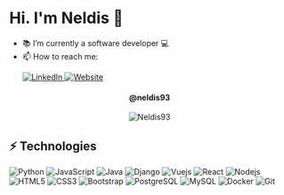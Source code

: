 # Hi. I'm Neldis 👋

- :books: I’m currently a software developer :computer:
- 📫 How to reach me: 
  <p align="rigth">
  <a target="_blank" href="https://www.linkedin.com/in/neldisbarrios/">
    <img src="https://img.shields.io/badge/linkedin-%230077B5.svg?&style=for-the-badge&logo=linkedin&logoColor=white" alt="LinkedIn" />
  </a>
  <a target="_blank" href="http://www.neldisbarriosworld.com/">
    <img alt="Website" src="https://img.shields.io/website?style=for-the-badge&up_message=portfolio&url=https%3A%2F%2FRubeenvz.com%2F">
  </a>
</p>


<p>
  <h4 align="center"><b>@neldis93</b></h4>
</p>

<p align="center">
	<img src=https://github-readme-stats.vercel.app/api?username=neldis93&show_icons=true alt=Neldis93 />
</p>

## ⚡ Technologies

![Python](https://img.shields.io/badge/-Python-black?style=flat-square&logo=python)
![JavaScript](https://img.shields.io/badge/-JavaScript-black?style=flat-square&logo=javascript)
![Java](https://img.shields.io/badge/-Java-black?style=flat-square&logo=java)
![Django](https://img.shields.io/badge/-Django-black?style=flat-square&logo=django)
![Vuejs](https://img.shields.io/badge/-Vuejs-black?style=flat-square&logo=Vue.js)
![React](https://img.shields.io/badge/-React-black?style=flat-square&logo=React)
![Nodejs](https://img.shields.io/badge/-Nodejs-black?style=flat-square&logo=Node.js)
![HTML5](https://img.shields.io/badge/-HTML5-E34F26?style=flat-square&logo=html5&logoColor=white)
![CSS3](https://img.shields.io/badge/-CSS3-1572B6?style=flat-square&logo=css3)
![Bootstrap](https://img.shields.io/badge/-Bootstrap-563D7C?style=flat-square&logo=bootstrap)
![PostgreSQL](https://img.shields.io/badge/-Postgresql-black?style=flat-square&logo=postgresql)
![MySQL](https://img.shields.io/badge/-MySQL-black?style=flat-square&logo=mysql)
![Docker](https://img.shields.io/badge/-Docker-black?style=flat-square&logo=docker)
![Git](https://img.shields.io/badge/-Git-black?style=flat-square&logo=git)

